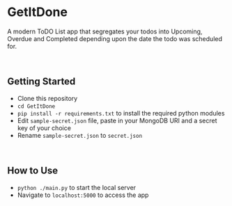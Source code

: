 # GetItDone
A modern ToDO List app that segregates your todos into Upcoming, Overdue and Completed depending upon the date the todo was scheduled for.

<br>

## Getting Started
* Clone this repository
* `cd GetItDone`
* `pip install -r requirements.txt` to install the required python modules
* Edit `sample-secret.json` file, paste in your MongoDB URI and a secret key of your choice
* Rename `sample-secret.json` to `secret.json`

<br>

## How to Use
* `python ./main.py` to start the local server
* Navigate to `localhost:5000` to access the app
